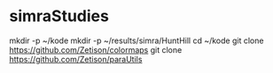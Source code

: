 # simraStudies

mkdir -p ~/kode
mkdir -p ~/results/simra/HuntHill
cd ~/kode
git clone https://github.com/Zetison/colormaps
git clone https://github.com/Zetison/paraUtils
